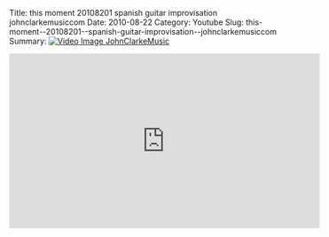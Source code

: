 Title: this moment  20108201  spanish guitar improvisation  johnclarkemusiccom
Date: 2010-08-22
Category: Youtube
Slug: this-moment--20108201--spanish-guitar-improvisation--johnclarkemusiccom
Summary: <a href="/this-moment--20108201--spanish-guitar-improvisation--johnclarkemusiccom.html"><img src="https://i.ytimg.com/vi/A45uKGLJFLc/hqdefault.jpg" alt="Video Image JohnClarkeMusic"></a>

<iframe width="560" height="315" src="https://www.youtube.com/embed/A45uKGLJFLc" title="YouTube video player" frameborder="0" allow="accelerometer; autoplay; clipboard-write; encrypted-media; gyroscope; picture-in-picture" allowfullscreen></iframe>

